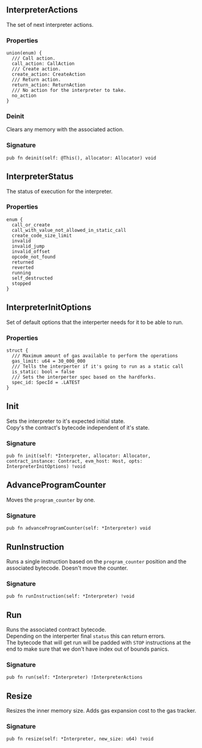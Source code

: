 ## InterpreterActions

The set of next interpreter actions.

### Properties

```zig
union(enum) {
  /// Call action.
  call_action: CallAction
  /// Create action.
  create_action: CreateAction
  /// Return action.
  return_action: ReturnAction
  /// No action for the interpreter to take.
  no_action
}
```

### Deinit
Clears any memory with the associated action.

### Signature

```zig
pub fn deinit(self: @This(), allocator: Allocator) void
```

## InterpreterStatus

The status of execution for the interpreter.

### Properties

```zig
enum {
  call_or_create
  call_with_value_not_allowed_in_static_call
  create_code_size_limit
  invalid
  invalid_jump
  invalid_offset
  opcode_not_found
  returned
  reverted
  running
  self_destructed
  stopped
}
```

## InterpreterInitOptions

Set of default options that the interperter needs
for it to be able to run.

### Properties

```zig
struct {
  /// Maximum amount of gas available to perform the operations
  gas_limit: u64 = 30_000_000
  /// Tells the interperter if it's going to run as a static call
  is_static: bool = false
  /// Sets the interperter spec based on the hardforks.
  spec_id: SpecId = .LATEST
}
```

## Init
Sets the interpreter to it's expected initial state.\
Copy's the contract's bytecode independent of it's state.

### Signature

```zig
pub fn init(self: *Interpreter, allocator: Allocator, contract_instance: Contract, evm_host: Host, opts: InterpreterInitOptions) !void
```

## AdvanceProgramCounter
Moves the `program_counter` by one.

### Signature

```zig
pub fn advanceProgramCounter(self: *Interpreter) void
```

## RunInstruction
Runs a single instruction based on the `program_counter`
position and the associated bytecode. Doesn't move the counter.

### Signature

```zig
pub fn runInstruction(self: *Interpreter) !void
```

## Run
Runs the associated contract bytecode.\
Depending on the interperter final `status` this can return errors.\
The bytecode that will get run will be padded with `STOP` instructions
at the end to make sure that we don't have index out of bounds panics.

### Signature

```zig
pub fn run(self: *Interpreter) !InterpreterActions
```

## Resize
Resizes the inner memory size. Adds gas expansion cost to
the gas tracker.

### Signature

```zig
pub fn resize(self: *Interpreter, new_size: u64) !void
```

